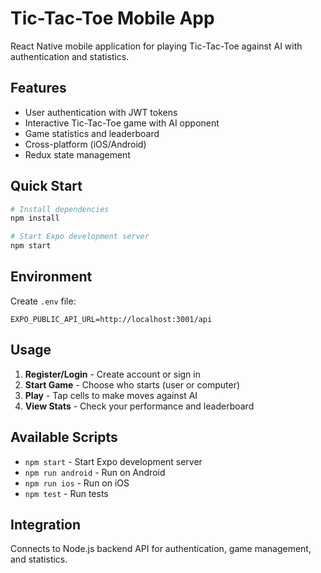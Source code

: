 # Tic-Tac-Toe Mobile App

React Native mobile application for playing Tic-Tac-Toe against AI with authentication and statistics.

## Features

- User authentication with JWT tokens
- Interactive Tic-Tac-Toe game with AI opponent
- Game statistics and leaderboard
- Cross-platform (iOS/Android)
- Redux state management

## Quick Start

```bash
# Install dependencies
npm install

# Start Expo development server
npm start
```

## Environment

Create `.env` file:
```env
EXPO_PUBLIC_API_URL=http://localhost:3001/api
```

## Usage

1. **Register/Login** - Create account or sign in
2. **Start Game** - Choose who starts (user or computer)
3. **Play** - Tap cells to make moves against AI
4. **View Stats** - Check your performance and leaderboard

## Available Scripts

- `npm start` - Start Expo development server
- `npm run android` - Run on Android
- `npm run ios` - Run on iOS
- `npm test` - Run tests

## Integration

Connects to Node.js backend API for authentication, game management, and statistics. 